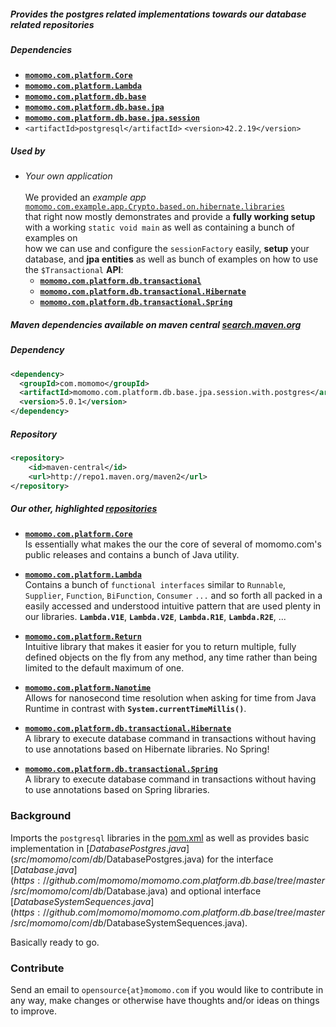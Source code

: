 <!---
-->

##### Provides the postgres related implementations towards our database related repositories 

##### Dependencies 
* **[`momomo.com.platform.Core`](https://github.com/momomo/momomo.com.platform.Core)** 
* **[`momomo.com.platform.Lambda`](https://github.com/momomo/momomo.com.platform.Lambda)**
* **[`momomo.com.platform.db.base`](https://github.com/momomo/momomo.com.platform.db.base)**
* **[`momomo.com.platform.db.base.jpa`](https://github.com/momomo/momomo.com.platform.db.base.jpa)**
* **[`momomo.com.platform.db.base.jpa.session`](https://github.com/momomo/momomo.com.platform.db.base.jpa.session)**
* `<artifactId>postgresql</artifactId>` `<version>42.2.19</version>`

##### Used by
   * *Your own application*  
     &nbsp;     
   We provided an *example app* [`momomo.com.example.app.Crypto.based.on.hibernate.libraries`](https://github.com/momomo/momomo.com.example.app.Crypto.based.on.hibernate.libraries)   
   that right now mostly demonstrates and provide a **fully working setup** with a working `static void main` as well as containing a bunch of examples on  
    how we can use and configure the `sessionFactory` easily, **setup** your database, and **jpa entities** as well as bunch of examples on how to use the `$Transactional` **API**:    
       * **[`momomo.com.platform.db.transactional`](https://github.com/momomo/momomo.com.platform.db.transactional)**
       * **[`momomo.com.platform.db.transactional.Hibernate`](https://github.com/momomo/momomo.com.platform.db.transactional.Hiberante)**     
       * **[`momomo.com.platform.db.transactional.Spring`](https://github.com/momomo/momomo.com.platform.db.transactional.Spring)**
    
##### Maven dependencies available on maven central [search.maven.org](https://search.maven.org/search?q=com.momomo)

##### Dependency   
```xml
<dependency>
  <groupId>com.momomo</groupId>
  <artifactId>momomo.com.platform.db.base.jpa.session.with.postgres</artifactId>
  <version>5.0.1</version>
</dependency>                                                      
```                                                                    

##### Repository
```xml
<repository>
    <id>maven-central</id>
    <url>http://repo1.maven.org/maven2</url>
</repository>
```

##### Our other, highlighted [repositories](https://github.com/momomo?tab=repositories)                          

* **[`momomo.com.platform.Core`](https://github.com/momomo/momomo.com.platform.Core)**  
Is essentially what makes the our the core of several of momomo.com's public releases and contains a bunch of Java utility.

* **[`momomo.com.platform.Lambda`](https://github.com/momomo/momomo.com.platform.Lambda)**  
Contains a bunch of `functional interfaces` similar to `Runnable`, `Supplier`, `Function`, `BiFunction`, `Consumer` `...` and so forth all packed in a easily accessed and understood intuitive pattern that are used plenty in our libraries. **`Lambda.V1E`**, **`Lambda.V2E`**, **`Lambda.R1E`**, **`Lambda.R2E`**, ...

* **[`momomo.com.platform.Return`](https://github.com/momomo/momomo.com.platform.Return)**  
Intuitive library that makes it easier for you to return multiple, fully defined objects on the fly from any method, any time rather than being limited to the default maximum of one. 

* **[`momomo.com.platform.Nanotime`](https://github.com/momomo/momomo.com.platform.Nanotime)**  
Allows for nanosecond time resolution when asking for time from Java Runtime in contrast with **`System.currentTimeMillis()`**.

* **[`momomo.com.platform.db.transactional.Hibernate`](https://github.com/momomo/momomo.com.platform.db.transactional.Hibernate)**  
A library to execute database command in transactions without having to use annotations based on Hibernate libraries. No Spring!

* **[`momomo.com.platform.db.transactional.Spring`](https://github.com/momomo/momomo.com.platform.db.transactional.Spring)**  
A library to execute database command in transactions without having to use annotations based on Spring libraries.
          
### Background

Imports the `postgresql` libraries in the [pom.xml](pom.xml) as well as provides basic implementation in [$DatabasePostgres.java](src/momomo/com/db/$DatabasePostgres.java) for the interface [$Database.java](https://github.com/momomo/momomo.com.platform.db.base/tree/master/src/momomo/com/db/$Database.java) and optional interface [$DatabaseSystemSequences.java](https://github.com/momomo/momomo.com.platform.db.base/tree/master/src/momomo/com/db/$DatabaseSystemSequences.java). 

Basically ready to go.


### Contribute
Send an email to `opensource{at}momomo.com` if you would like to contribute in any way, make changes or otherwise have thoughts and/or ideas on things to improve.
